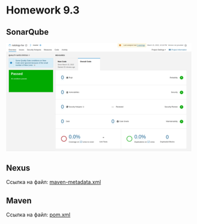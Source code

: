# Homework 9.3

## SonarQube
![pic1](https://raw.githubusercontent.com/Evgeniy-Nikolskiy/hw93/master/assets/931.png)  

## Nexus

Ссылка на файл: [maven-metadata.xml](https://github.com/Evgeniy-Nikolskiy/hw93/blob/master/assets/maven-metadata.xml)

## Maven

Ссылка на файл: [pom.xml](https://github.com/Evgeniy-Nikolskiy/hw93/blob/master/mvn/pom.xml)
